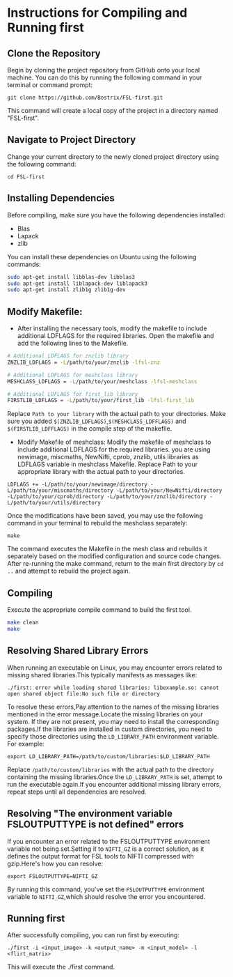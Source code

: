 # Instructions for Compiling and Running first
## Clone the Repository

Begin by cloning the project repository from GitHub onto your local machine. You can do this by running the following command in your terminal or command prompt:

```
git clone https://github.com/Bostrix/FSL-first.git
```
This command will create a local copy of the project in a directory named "FSL-first".

## Navigate to Project Directory
Change your current directory to the newly cloned project directory using the following command:
```
cd FSL-first
```
## Installing Dependencies

Before compiling, make sure you have the following dependencies installed:

- Blas
- Lapack
- zlib

You can install these dependencies on Ubuntu using the following commands:

```bash
sudo apt-get install libblas-dev libblas3
sudo apt-get install liblapack-dev liblapack3
sudo apt-get install zlib1g zlib1g-dev
```

## Modify Makefile:
- After installing the necessary tools, modify the makefile to include additional LDFLAGS for the required libraries. Open the makefile and add the following lines to the Makefile. 
```bash
# Additional LDFLAGS for znzlib library
ZNZLIB_LDFLAGS = -L/path/to/your/znzlib -lfsl-znz

# Additional LDFLAGS for meshclass library
MESHCLASS_LDFLAGS = -L/path/to/your/meshclass -lfsl-meshclass

# Additional LDFLAGS for first_lib library
FIRSTLIB_LDFLAGS = -L/path/to/your/first_lib -lfsl-first_lib
```
Replace `Path to your library` with the actual path to your directories. Make sure you added `$(ZNZLIB_LDFLAGS)`,`$(MESHCLASS_LDFFLAGS)` and `$(FIRSTLIB_LDFFLAGS)`  in the compile step of the makefile.
- Modify Makefile of meshclass:
Modify the makefile of meshclass to include additional LDFLAGS for the required libraries.
you are using newimage, miscmaths, NewNifti, cprob, znzlib, utils libraries as LDFLAGS variable in meshclass Makefile. Replace Path to your appropriate library with the actual path to your directories.
```
LDFLAGS += -L/path/to/your/newimage/directory -L/path/to/your/miscmaths/directory -L/path/to/your/NewNifti/directory -L/path/to/your/cprob/directory -L/path/to/your/znzlib/directory -L/path/to/your/utils/directory
```
Once the modifications have been saved, you may use the following command in your terminal to rebuild the meshclass separately:
```
make
```
The command executes the Makefile in the mesh class and rebuilds it separately based on the modified configuration and source code changes. After re-running the make command, return to the main first directory by `cd ..` and attempt to rebuild the project again.
## Compiling 
Execute the appropriate compile command to build the first tool.
```bash
make clean
make
```
## Resolving Shared Library Errors
When running an executable on Linux, you may encounter errors related to missing shared libraries.This typically manifests as messages like:
```
./first: error while loading shared libraries: libexample.so: cannot open shared object file:No such file or directory
```
To resolve these errors,Pay attention to the names of the missing libraries mentioned in the error message.Locate the missing libraries on your system. If they are not present, you may need to install the corresponding packages.If the libraries are installed in custom directories, you need to specify those directories using the `LD_LIBRARY_PATH` environment variable. For example:
```
export LD_LIBRARY_PATH=/path/to/custom/libraries:$LD_LIBRARY_PATH
```
Replace `/path/to/custom/libraries` with the actual path to the directory containing the missing libraries.Once the `LD_LIBRARY_PATH` is set, attempt to run the executable again.If you encounter additional missing library errors, repeat steps until all dependencies are resolved.

## Resolving "The environment variable FSLOUTPUTTYPE is not defined" errors
If you encounter an error related to the FSLOUTPUTTYPE environment variable not being set.Setting it to `NIFTI_GZ` is a correct solution, as it defines the output format for FSL tools to NIFTI compressed with gzip.Here's how you can resolve:
```
export FSLOUTPUTTYPE=NIFTI_GZ
```
By running this command, you've set the `FSLOUTPUTTYPE` environment variable to `NIFTI_GZ`,which should resolve the error you encountered.

## Running first

After successfully compiling, you can run first by executing:
```
./first -i <input_image> -k <output_name> -m <input_model> -l <flirt_matrix>
```

This will execute the ./first command.
